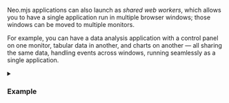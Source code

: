 Neo.mjs applications can also launch as <i>shared web workers</i>, which allows you to have a single 
application run in multiple browser windows; those windows can be moved to multiple monitors.

For example, you can have a data analysis application with a control panel on one monitor, 
tabular data in another, and charts on another &mdash; all sharing the same data, handling events
across windows, running seamlessly as a single application. 


<details>
<summary><h3>Example</h3></summary>
An easy way to show this is by looking at a code preview example. In the example below, click Preview, 
then click on the new window icon on the right side of the toolbar. This launches a new window 
running the code. Even though it's running in a new window, it's still part of the app. 
(In this case, the app is the web site you're looking at now.) That means both the code in both windows 
seamlessly share events, data, etc. &mdash; the code doesn't care that some code is running in a
separate window.
<pre data-neo>
import Button    from '../button/Base.mjs';
import Container from '../container/Base.mjs';

class MainView extends Container {
    static config = {
        className: 'Example.view.MainView',
        layout   : {ntype:'vbox', align:'start'},
        items    : [{
            module : Button,
            iconCls: 'fa fa-home',
            text   : 'Home'
        }]
    }
}

Neo.setupClass(MainView);
</pre>

</details>

